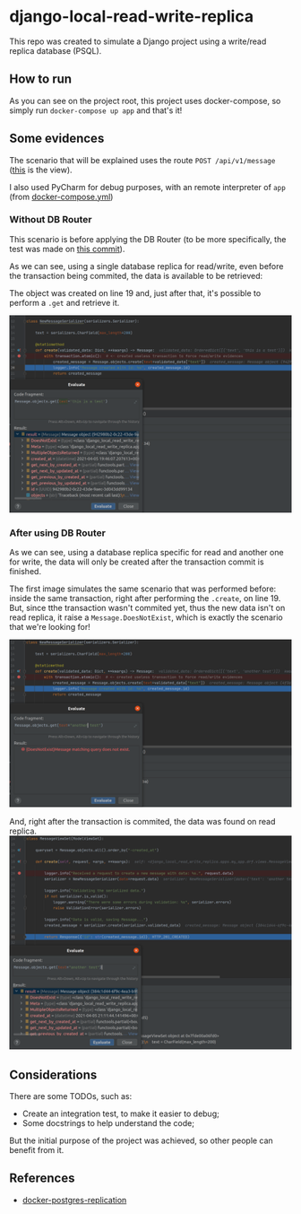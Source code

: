 # django-local-read-write-replica
This repo was created to simulate a Django project using a write/read replica database (PSQL).

## How to run
As you can see on the project root, this project uses docker-compose, so simply run `docker-compose up app` and that's 
it! 

## Some evidences
The scenario that will be explained uses the route `POST /api/v1/message` ([this](https://github.com/lgigek/django-local-read-write-replica/blob/master/django_local_read_write_replica/apps/my_app/drf/views.py#L14) is the view). 

I also used PyCharm for debug purposes, with an remote interpreter of `app` (from [docker-compose.yml](https://github.com/lgigek/django-local-read-write-replica/blob/master/docker-compose.yml#L32))

### Without DB Router
This scenario is before applying the DB Router (to be more specifically, the test was made on [this commit](https://github.com/lgigek/django-local-read-write-replica/commit/d33e522398396c2b00db27e35ec3ef9a980160a4)).

As we can see, using a single database replica for read/write, even before the transaction being commited, the data is available to be retrieved:

The object was created on line 19 and, just after that, it's possible to perform a `.get` and retrieve it.

![without db router](docs/evidences/without%20db%20router.png)

### After using DB Router
As we can see, using a database replica specific for read and another one for write, the data will only be created after the transaction commit is finished.

The first image simulates the same scenario that was performed before: inside the same transaction, right after performing the `.create`, on line 19. 
But, since tthe transaction wasn't commited yet, thus the new data isn't on read replica, it raise a `Message.DoesNotExist`, which is exactly the scenario that we're looking for! 

![with db router - inside transaction](docs/evidences/with%20db%20router%20-%20inside%20tranasction.png)

And, right after the transaction is commited, the data was found on read replica.
![with db router - after transaction](docs/evidences/with%20db%20router%20-%20after%20transaction.png)

## Considerations
There are some TODOs, such as:
- Create an integration test, to make it easier to debug;
- Some docstrings to help understand the code;

But the initial purpose of the project was achieved, so other people can benefit from it. 

## References
- [docker-postgres-replication](https://github.com/DanielDent/docker-postgres-replication)